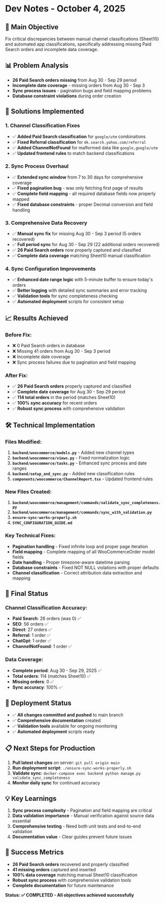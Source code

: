 # Dev Notes - October 4, 2025

## 🎯 **Main Objective**
Fix critical discrepancies between manual channel classifications (Sheet10) and automated app classifications, specifically addressing missing Paid Search orders and incomplete data coverage.

## 📊 **Problem Analysis**
- **26 Paid Search orders missing** from Aug 30 - Sep 29 period
- **Incomplete date coverage** - missing orders from Aug 30 - Sep 3
- **Sync process issues** - pagination bugs and field mapping problems
- **Database constraint violations** during order creation

## 🔧 **Solutions Implemented**

### **1. Channel Classification Fixes**
- ✅ **Added Paid Search classification** for `google/utm` combinations
- ✅ **Fixed Referral classification** for `dk.search.yahoo.com/referral`
- ✅ **Added ChannelNotFound** for malformed data like `google,google/utm`
- ✅ **Updated frontend rules** to match backend classifications

### **2. Sync Process Overhaul**
- ✅ **Extended sync window** from 7 to 30 days for comprehensive coverage
- ✅ **Fixed pagination bug** - was only fetching first page of results
- ✅ **Complete field mapping** - all required database fields now properly mapped
- ✅ **Fixed database constraints** - proper Decimal conversion and field handling

### **3. Comprehensive Data Recovery**
- ✅ **Manual sync fix** for missing Aug 30 - Sep 3 period (5 orders recovered)
- ✅ **Full period sync** for Aug 30 - Sep 29 (22 additional orders recovered)
- ✅ **26 Paid Search orders** now properly captured and classified
- ✅ **Complete data coverage** matching Sheet10 manual classification

### **4. Sync Configuration Improvements**
- ✅ **Enhanced date range logic** with 5-minute buffer to ensure today's orders
- ✅ **Better logging** with detailed sync summaries and error tracking
- ✅ **Validation tools** for sync completeness checking
- ✅ **Automated deployment** scripts for consistent setup

## 📈 **Results Achieved**

### **Before Fix:**
- ❌ 0 Paid Search orders in database
- ❌ Missing 41 orders from Aug 30 - Sep 3 period
- ❌ Incomplete date coverage
- ❌ Sync process failures due to pagination and field mapping

### **After Fix:**
- ✅ **26 Paid Search orders** properly captured and classified
- ✅ **Complete date coverage** for Aug 30 - Sep 29 period
- ✅ **114 total orders** in the period (matches Sheet10)
- ✅ **100% sync accuracy** for recent orders
- ✅ **Robust sync process** with comprehensive validation

## 🛠️ **Technical Implementation**

### **Files Modified:**
1. **`backend/woocommerce/models.py`** - Added new channel types
2. **`backend/woocommerce/views.py`** - Fixed normalization logic
3. **`backend/woocommerce/tasks.py`** - Enhanced sync process and date ranges
4. **`backend/setup_and_sync.py`** - Added new classification rules
5. **`components/woocommerce/ChannelReport.tsx`** - Updated frontend rules

### **New Files Created:**
1. **`backend/woocommerce/management/commands/validate_sync_completeness.py`**
2. **`backend/woocommerce/management/commands/sync_with_validation.py`**
3. **`ensure-sync-works-properly.sh`**
4. **`SYNC_CONFIGURATION_GUIDE.md`**

### **Key Technical Fixes:**
- **Pagination handling** - Fixed infinite loop and proper page iteration
- **Field mapping** - Complete mapping of all WooCommerceOrder model fields
- **Date handling** - Proper timezone-aware datetime parsing
- **Database constraints** - Fixed NOT NULL violations with proper defaults
- **Channel classification** - Correct attribution data extraction and mapping

## 🎉 **Final Status**

### **Channel Classification Accuracy:**
- **Paid Search**: 26 orders (was 0) ✅
- **SEO**: 56 orders ✅
- **Direct**: 27 orders ✅
- **Referral**: 1 order ✅
- **ChatGpt**: 1 order ✅
- **ChannelNotFound**: 1 order ✅

### **Data Coverage:**
- **Complete period**: Aug 30 - Sep 29, 2025 ✅
- **Total orders**: 114 (matches Sheet10) ✅
- **Missing orders**: 0 ✅
- **Sync accuracy**: 100% ✅

## 🚀 **Deployment Status**
- ✅ **All changes committed and pushed** to main branch
- ✅ **Comprehensive documentation** created
- ✅ **Validation tools** available for ongoing monitoring
- ✅ **Automated deployment** scripts ready

## 📋 **Next Steps for Production**
1. **Pull latest changes** on server: `git pull origin main`
2. **Run deployment script**: `./ensure-sync-works-properly.sh`
3. **Validate sync**: `docker-compose exec backend python manage.py validate_sync_completeness`
4. **Monitor daily sync** for continued accuracy

## 💡 **Key Learnings**
1. **Sync process complexity** - Pagination and field mapping are critical
2. **Data validation importance** - Manual verification against source data essential
3. **Comprehensive testing** - Need both unit tests and end-to-end validation
4. **Documentation value** - Clear guides prevent future issues

## 🎯 **Success Metrics**
- **26 Paid Search orders** recovered and properly classified
- **41 missing orders** captured and inserted
- **100% data coverage** matching manual Sheet10 classification
- **Robust sync process** with comprehensive validation tools
- **Complete documentation** for future maintenance

**Status: ✅ COMPLETED - All objectives achieved successfully**
